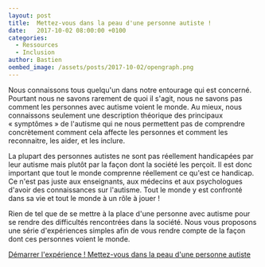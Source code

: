 ```yaml
---
layout: post
title:  Mettez-vous dans la peau d'une personne autiste !
date:   2017-10-02 08:00:00 +0100
categories: 
  - Ressources
  - Inclusion
author: Bastien
oembed_image: /assets/posts/2017-10-02/opengraph.png
---
```


Nous connaissons tous quelqu'un dans notre entourage qui est concerné.
Pourtant nous ne savons rarement de quoi il s'agit, nous ne savons pas comment les personnes avec autisme voient le monde. Au mieux, nous connaissons seulement une description 
théorique des principaux «&nbsp;symptômes&nbsp;» de l'autisme qui ne nous permettent pas de comprendre concrètement
comment cela affecte les personnes et comment les reconnaitre, les aider, et les inclure.

La plupart des personnes autistes ne sont pas réellement handicapées par leur autisme mais plutôt par la façon dont la société les perçoit. Il est donc important que 
tout le monde comprenne réellement ce qu'est ce handicap. Ce n'est pas juste aux enseignants, aux médecins et aux psychologues d'avoir des connaissances sur l'autisme.
Tout le monde y est confronté dans sa vie et tout le monde à un rôle à jouer&nbsp;!

Rien de tel que de se mettre à la place d'une personne avec autisme pour se rendre des difficultés rencontrées dans la société.
Nous vous proposons une série d'expériences simples afin de vous rendre compte de la façon dont ces personnes voient le monde.

<a href="/mettez-vous-dans-la-peau-d-une-personne-autiste/" class="big center">
 <span>Démarrer l'expérience !</span>
 <span class="subtitle">Mettez-vous dans la peau d'une personne autiste</span>
</a>





